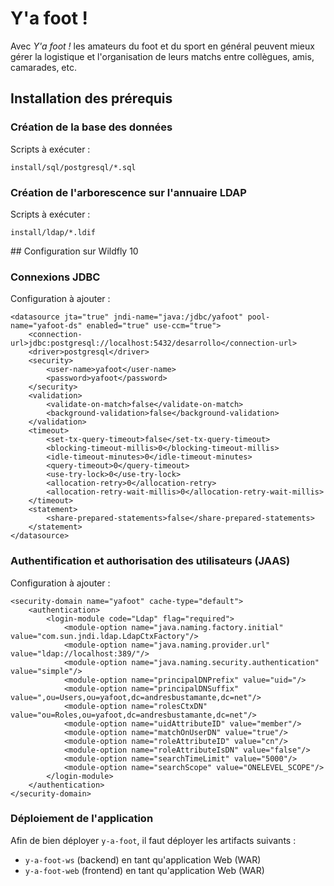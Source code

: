 # Y'a foot !

Avec *Y'a foot !* les amateurs du foot et du sport en général peuvent mieux gérer la logistique et l'organisation de 
leurs matchs entre collègues, amis, camarades, etc.

## Installation des prérequis

### Création de la base des données

Scripts à exécuter :

    install/sql/postgresql/*.sql

### Création de l'arborescence sur l'annuaire LDAP

Scripts à exécuter :

    install/ldap/*.ldif

## Configuration sur Wildfly 10

### Connexions JDBC

Configuration à ajouter :

    <datasource jta="true" jndi-name="java:/jdbc/yafoot" pool-name="yafoot-ds" enabled="true" use-ccm="true">
        <connection-url>jdbc:postgresql://localhost:5432/desarrollo</connection-url>
        <driver>postgresql</driver>
        <security>
            <user-name>yafoot</user-name>
            <password>yafoot</password>
        </security>
        <validation>
            <validate-on-match>false</validate-on-match>
            <background-validation>false</background-validation>
        </validation>
        <timeout>
            <set-tx-query-timeout>false</set-tx-query-timeout>
            <blocking-timeout-millis>0</blocking-timeout-millis>
            <idle-timeout-minutes>0</idle-timeout-minutes>
            <query-timeout>0</query-timeout>
            <use-try-lock>0</use-try-lock>
            <allocation-retry>0</allocation-retry>
            <allocation-retry-wait-millis>0</allocation-retry-wait-millis>
        </timeout>
        <statement>
            <share-prepared-statements>false</share-prepared-statements>
        </statement>
    </datasource>

### Authentification et authorisation des utilisateurs (JAAS)

Configuration à ajouter :

    <security-domain name="yafoot" cache-type="default">
        <authentication>
            <login-module code="Ldap" flag="required">
                <module-option name="java.naming.factory.initial" value="com.sun.jndi.ldap.LdapCtxFactory"/>
                <module-option name="java.naming.provider.url" value="ldap://localhost:389/"/>
                <module-option name="java.naming.security.authentication" value="simple"/>
                <module-option name="principalDNPrefix" value="uid="/>
                <module-option name="principalDNSuffix" value=",ou=Users,ou=yafoot,dc=andresbustamante,dc=net"/>
                <module-option name="rolesCtxDN" value="ou=Roles,ou=yafoot,dc=andresbustamante,dc=net"/>
                <module-option name="uidAttributeID" value="member"/>
                <module-option name="matchOnUserDN" value="true"/>
                <module-option name="roleAttributeID" value="cn"/>
                <module-option name="roleAttributeIsDN" value="false"/>
                <module-option name="searchTimeLimit" value="5000"/>
                <module-option name="searchScope" value="ONELEVEL_SCOPE"/>
            </login-module>
        </authentication>
    </security-domain>

### Déploiement de l'application

Afin de bien déployer `y-a-foot`, il faut déployer les artifacts suivants :

 * `y-a-foot-ws` (backend) en tant qu'application Web (WAR)
 * `y-a-foot-web` (frontend) en tant qu'application Web (WAR)